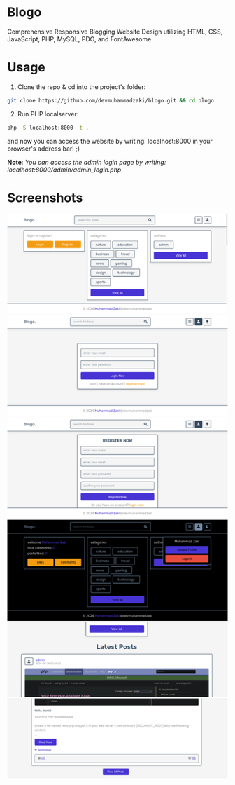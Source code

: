 # Blogo

Comprehensive Responsive Blogging Website Design utilizing HTML, CSS, JavaScript, PHP, MySQL, PDO, and FontAwesome.

# Usage

1. Clone the repo & cd into the project's folder:

```bash
git clone https://github.com/devmuhammadzaki/blogo.git && cd blogo
```

2. Run PHP localserver:

```bash
php -S localhost:8000 -t .
```

and now you can access the website by writing: localhost:8000 in your browser's address bar! ;)

**Note**: _You can access the admin login page by writing: localhost:8000/admin/admin_login.php_

# Screenshots

![](./screenshots/Screenshot%20from%202024-09-28%2006-15-33.png)
![](./screenshots/image.png)
![](./screenshots/image%20copy.png)
![](./screenshots/Screenshot%202024-09-28%20at%2015-54-39%20Home.png)
![](./screenshots/Screenshot%20from%202024-09-28%2006-19-00.png)
![](./screenshots/Screenshot%20from%202024-09-28%2006-19-31.png)
